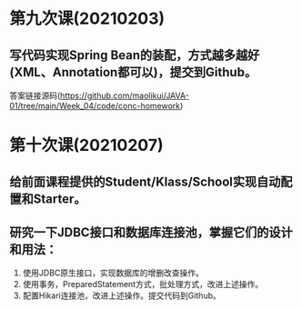 # 第九次课(20210203)

## 写代码实现Spring Bean的装配，方式越多越好(XML、Annotation都可以)，提交到Github。

答案链接源码(https://github.com/maolikui/JAVA-01/tree/main/Week_04/code/conc-homework)

# 第十次课(20210207)

## 给前面课程提供的Student/Klass/School实现自动配置和Starter。

## 研究一下JDBC接口和数据库连接池，掌握它们的设计和用法：

1. 使用JDBC原生接口，实现数据库的增删改查操作。
2. 使用事务，PreparedStatement方式，批处理方式，改进上述操作。
3. 配置Hikari连接池，改进上述操作。提交代码到Github。

